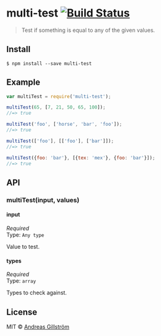 # multi-test [![Build Status](https://travis-ci.org/gillstrom/multi-test.svg?branch=master)](https://travis-ci.org/gillstrom/multi-test)

> Test if something is equal to any of the given values.


## Install

```
$ npm install --save multi-test
```


## Example

```js
var multiTest = require('multi-test');

multiTest(65, [7, 21, 50, 65, 100]);
//=> true

multiTest('foo', ['horse', 'bar', 'foo']);
//=> true

multiTest(['foo'], [['foo'], ['bar']]);
//=> true

multiTest({foo: 'bar'}, [{tex: 'mex'}, {foo: 'bar'}]);
//=> true
```


## API

### multiTest(input, values)

#### input

*Required*  
Type: `Any type`

Value to test.

#### types

*Required*  
Type: `array`

Types to check against.


## License

MIT © [Andreas Gillström](http://github.com/gillstrom)
